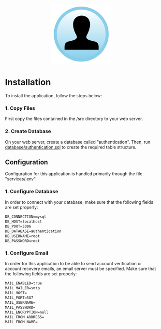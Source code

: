 <p align="center">
  <div align="center">
    <img src="./images/icons/icon.svg" alt="Logo" style="width:200px">
  </div>
</p>

# Installation

To install the application, follow the steps below:

### 1. Copy Files
First copy the files contained in the /src directory to your web server.

### 2. Create Database

On your web server, create a database called "authentication".  Then, run [database/authentication.sql](database/authentication.sql) to create the required table structure.

## Configuration

Configuration for this application is handled primarily through the file "services/.env".  

### 1. Configure Database

In order to connect with your database, make sure that the following fields are set properly:

```
DB_CONNECTION=mysql
DB_HOST=localhost
DB_PORT=3306
DB_DATABASE=authentication
DB_USERNAME=root
DB_PASSWORD=root
```

### 1. Configure Email

In order for this application to be able to send account verification or account recovery emails, an email server must be specified.  Make sure that the following fields are set properly:

```
MAIL_ENABLED=true
MAIL_MAILER=smtp
MAIL_HOST=
MAIL_PORT=587
MAIL_USERNAME=
MAIL_PASSWORD=
MAIL_ENCRYPTION=null
MAIL_FROM_ADDRESS=
MAIL_FROM_NAME=
```
